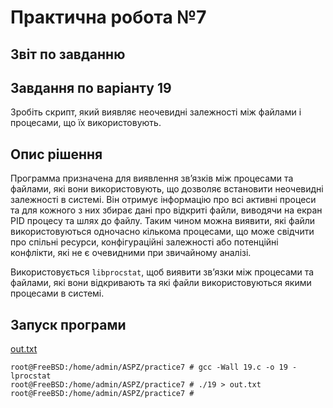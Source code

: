 # Практична робота №7

## Звіт по завданню

## Завдання по варіанту 19

Зробіть скрипт, який виявляє неочевидні залежності між файлами і процесами, що їх використовують.

## Опис рішення

Программа призначена для виявлення зв’язків між процесами та файлами, які вони використовують, що дозволяє встановити неочевидні залежності в системі. Він отримує інформацію про всі активні процеси та для кожного з них збирає дані про відкриті файли, виводячи на екран PID процесу та шлях до файлу. Таким чином можна виявити, які файли використовуються одночасно кількома процесами, що може свідчити про спільні ресурси, конфігураційні залежності або потенційні конфлікти, які не є очевидними при звичайному аналізі.

Використовується `libprocstat`, щоб виявити зв’язки між процесами та файлами, які вони відкривають та які файли використовуються якими процесами в системі.

## Запуск програми

[out.txt](out.txt)

```shell
root@FreeBSD:/home/admin/ASPZ/practice7 # gcc -Wall 19.c -o 19 -lprocstat
root@FreeBSD:/home/admin/ASPZ/practice7 # ./19 > out.txt
root@FreeBSD:/home/admin/ASPZ/practice7 #
```